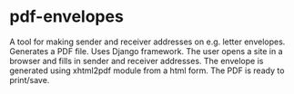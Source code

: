 # pdf-envelopes
A tool for making sender and receiver addresses on e.g. letter envelopes. Generates a PDF file.
Uses Django framework. The user opens a site in a browser and fills in sender and receiver addresses.
The envelope is generated using xhtml2pdf module from a html form. The PDF is ready to print/save.
